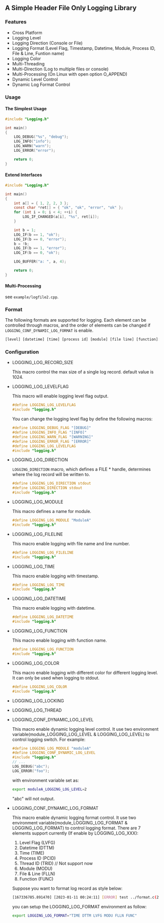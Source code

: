 ## A Simple Header File Only Logging Library

### Features

- Cross Platform
- Logging Level
- Logging Direction (Console or File)
- Logging Format (Level Flag, Timestamp, Datetime, Module, Process ID, File & Line, Funtion name)
- Logging Color
- Multi-Threading
- Multi-Direction (Log to multiple files or console)
- Multi-Processing (On Linux with open option O_APPEND)
- Dynamic Level Control
- Dynamic Log Format Control

### Usage

#### The Simplest Usage

```C
#include "Logging.h"

int main()
{
    LOG_DEBUG("%s", "debug");
    LOG_INFO("info");
    LOG_WARN("warn");
    LOG_ERROR("error");

    return 0;
}
```

#### Extend Interfaces

```C
#include "Logging.h"

int main()
{
    int a[] = { 1, 2, 2, 3 };
    const char *ret[] = { "ok", "ok", "error", "ok" };
    for (int i = 0; i < 4; ++i) {
        LOG_IF_CHANGED(a[i], "%s", ret[i]);
    }

    int b = 1;
    LOG_IF(b == 1, "ok");
    LOG_IF(b == 0, "error");
    b = !b;
    LOG_IF(b == 1, "error");
    LOG_IF(b == 0, "ok");

    LOG_BUFFER("a: ", a, 4);

    return 0;
}
```

#### Multi-Processing

see `example/logfile2.cpp`.

### Format

The following formats are supported for logging. Each element can be controlled through macros, and the order of elements can be changed if `LOGGING_CONF_DYNAMIC_LOG_FORMAT` is enable.

```txt
[level] [datetime] [time] [process id] [module] [file line] [function]: message
```

### Configuration

- LOGGING_LOG_RECORD_SIZE

  This macro control the max size of a single log record. default value is 1024.

- LOGGING_LOG_LEVELFLAG

  This macro will enable logging level flag output.

  ```C
  #define LOGGING_LOG_LEVELFLAG
  #include "logging.h"
  ```

  You can change the logging level flag by define the following macros:

  ```C
  #define LOGGING_DEBUG_FLAG "[DEBUG]"
  #define LOGGING_INFO_FLAG "[INFO]"
  #define LOGGING_WARN_FLAG "[WARNING]"
  #define LOGGING_ERROR_FLAG "[ERROR]"
  #define LOGGING_LOG_LEVELFLAG
  #include "logging.h"
  ```

- LOGGING_LOG_DIRECTION

  `LOGGING_DIRECTION` macro, which defines a FILE * handle, determines where the log record will be written to.

  ```C
  #define LOGGING_LOG_DIRECTION stdout
  #define LOGGING_DIRECTION stdout
  #include "logging.h"
  ```

- LOGGING_LOG_MODULE

  This macro defines a name for module.

  ```C
  #define LOGGING_LOG_MODULE "ModuleA"
  #include "logging.h"
  ```

- LOGGING_LOG_FILELINE

  This macro enable logging with file name and line number.

  ```C
  #define LOGGING_LOG_FILELINE
  #include "logging.h"
  ```

- LOGGING_LOG_TIME

  This macro enable logging with timestamp.

  ```C
  #define LOGGING_LOG_TIME
  #include "logging.h"
  ```

- LOGGING_LOG_DATETIME

  This macro enable logging with datetime.

  ```C
  #define LOGGING_LOG_DATETIME
  #include "logging.h"
  ```

- LOGGING_LOG_FUNCTION

  This macro enable logging with function name.

  ```C
  #define LOGGING_LOG_FUNCTION
  #include "logging.h"
  ```

- LOGGING_LOG_COLOR

  This macro enable logging with different color for different logging level. It can only be used when logging to stdout.

  ```C
  #define LOGGING_LOG_COLOR
  #include "logging.h"
  ```

- LOGGING_LOG_LOCKING
- LOGGING_LOG_THREAD
- LOGGING_CONF_DYNAMIC_LOG_LEVEL

  This macro enable dynamic logging level control. It use two environment variable(module_LOGGING_LOG_LEVEL & LOGGING_LOG_LEVEL) to control logging switch. For example:

  ```C
  #define LOGGING_LOG_MODULE "moduleA"
  #define LOGGING_CONF_DYNAMIC_LOG_LEVEL
  #include "logging.h"
  // ...
  LOG_DEBUG("abc");
  LOG_ERROR("foo");
  ```

  with environment variable set as:

  ```sh
  export moduleA_LOGGING_LOG_LEVEL=2
  ```

  "abc" will not output.

- LOGGING_CONF_DYNAMIC_LOG_FORMAT

  This macro enable dynamic logging format control. It use two environment variable(module_LOGGING_LOG_FORMAT & LOGGING_LOG_FORMAT) to control logging format. There are 7 elements support currently (If enable by LOGGING_LOG_XXX):

  1. Level Flag (LVFG)
  2. Datetime (DTTM)
  3. Time (TIME)
  4. Process ID (PCID)
  5. Thread ID (TRID) // Not support now
  6. Module (MODU)
  7. File & Line (FLLN)
  8. Function (FUNC)

  Suppose you want to format log record as style below:

  ```sh
  [167336785.891470] [2023-01-11 00:24:11] [ERROR] test ../format.c(21) main: debug
  ```

  you can setup the LOGGING_LOG_FORMAT environment as follow:

  ```sh
  export LOGGING_LOG_FORMAT="TIME DTTM LVFG MODU FLLN FUNC"
  ```
